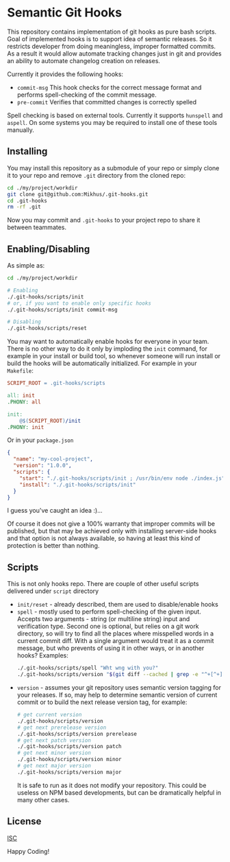# Semantic Git Hooks

This repository contains implementation of git hooks as pure bash scripts.
Goal of implemented hooks is to support idea of semantic releases. So it
restricts developer from doing meaningless, improper formatted commits. As a
result it would allow automate tracking changes just in git and provides
an ability to automate changelog creation on releases.

Currently it provides the following hooks:

  - `commit-msg` This hook checks for the correct message format and performs
    spell-checking of the commit message.
  - `pre-commit` Verifies that committed changes is correctly spelled

Spell checking is based on external tools. Currently it supports `hunspell` and
`aspell`. On some systems you may be required to install one of these tools
manually.

## Installing

You may install this repository as a submodule of your repo or simply clone it
to your repo and remove `.git` directory from the cloned repo:

~~~bash
cd ./my/project/workdir
git clone git@github.com:Mikhus/.git-hooks.git
cd .git-hooks
rm -rf .git
~~~

Now you may commit and `.git-hooks` to your project repo to share it between
teammates.

## Enabling/Disabling

As simple as:

~~~bash
cd ./my/project/workdir

# Enabling
./.git-hooks/scripts/init
# or, if you want to enable only specific hooks
./.git-hooks/scripts/init commit-msg

# Disabling
./.git-hooks/scripts/reset
~~~

You may want to automatically enable hooks for everyone in your team. There is
no other way to do it only by imploding the `init` command, for example in your
install or build tool, so whenever someone will run install or build the hooks
will be automatically initialized. For example in your `Makefile`:

~~~Makefile
SCRIPT_ROOT = .git-hooks/scripts

all: init
.PHONY: all

init:
	@$(SCRIPT_ROOT)/init
.PHONY: init
~~~

Or in your `package.json`

~~~json
{
  "name": "my-cool-project",
  "version": "1.0.0",
  "scripts": {
    "start": "./.git-hooks/scripts/init ; /usr/bin/env node ./index.js",
    "install": "./.git-hooks/scripts/init"
  }
}
~~~

I guess you've caught an idea :)...

Of course it does not give a 100% warranty that improper commits will be 
published, but that may be achieved only with installing server-side hooks and
that option is not always available, so having at least this kind of protection
is better than nothing.

## Scripts

This is not only hooks repo. There are couple of other useful scripts delivered
under `script` directory
  
  - `init/reset` - already described, them are used to disable/enable hooks
  - `spell` - mostly used to perform spell-checking of the given input. Accepts
    two arguments - string (or multiline string) input and verification type.
    Second one is optional, but relies on a git work directory, so will try
    to find all the places where misspelled words in a current commit diff.
    With a single argument would treat it as a commit message, but who prevents
    of using it in other ways, or in another hooks? Examples:
    ~~~bash
    ./.git-hooks/scripts/spell "Wht wng with you?"
    ./.git-hooks/scripts/version "$(git diff --cached | grep -e "^+[^+]")" "git"
    ~~~
  - `version` - assumes your git repository uses semantic version tagging
    for your releases. If so, may help to determine semantic version of
    current commit or to build the next release version tag, for example:
    ~~~bash
    # get current version
    ./.git-hooks/scripts/version
    # get next prerelease version
    ./.git-hooks/scripts/version prerelease
    # get next patch version
    ./.git-hooks/scripts/version patch
    # get next minor version
    ./.git-hooks/scripts/version minor
    # get next major version
    ./.git-hooks/scripts/version major
    ~~~
    It is safe to run as it does not modify your repository. This could be 
    useless on NPM based developments, but can be dramatically helpful in many
    other cases.

## License

[ISC](https://rawgit.com/Mikhus/.git-hooks/master/LICENSE)

Happy Coding!
